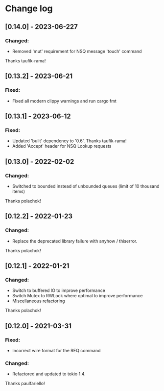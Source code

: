 # Change log

## [0.14.0] - 2023-06-227
### Changed:
- Removed 'mut' requirement for NSQ message 'touch' command

Thanks taufik-rama!

## [0.13.2] - 2023-06-21
### Fixed:
- Fixed all modern clippy warnings and run cargo fmt

## [0.13.1] - 2023-06-12
### Fixed:
- Updated 'built' dependency to '0.6'. Thanks taufik-rama!
- Added 'Accept' header for NSQ Lookup requests

## [0.13.0] - 2022-02-02
### Changed:
- Switched to bounded instead of unbounded queues (limit of 10 thousand items)

Thanks polachok!

## [0.12.2] - 2022-01-23
### Changed:
- Replace the deprecated library failure with anyhow / thiserror.

Thanks polachok!

## [0.12.1] - 2022-01-21
### Changed:
- Switch to buffered IO to improve performance
- Switch Mutex to RWLock where optimal to improve performance
- Miscellaneous refactoring

Thanks polachok!

## [0.12.0] - 2021-03-31
### Fixed:
- Incorrect wire format for the REQ command
### Changed:
- Refactored and updated to tokio 1.4.

Thanks paulfariello!
